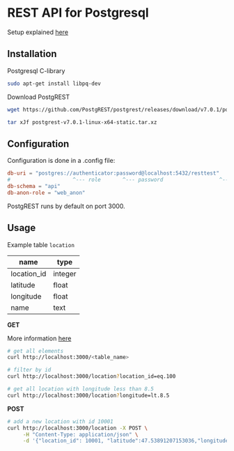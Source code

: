 # REST API for Postgresql

Setup explained [here](https://postgrest.org/en/v7.0.0/tutorials/tut0.html)

## Installation

Postgresql C-library
```sh
sudo apt-get install libpq-dev
```
Download PostgREST
```sh
wget https://github.com/PostgREST/postgrest/releases/download/v7.0.1/postgrest-v7.0.1-linux-x64-static.tar.xz

tar xJf postgrest-v7.0.1-linux-x64-static.tar.xz
```

## Configuration

Configuration is done in a .config file:

```conf
db-uri = "postgres://authenticator:password@localhost:5432/resttest"
#                    ^--- role       ^--- password                  ^--- database name          
db-schema = "api"
db-anon-role = "web_anon"
```

PostgREST runs by default on port 3000.

## Usage

Example table `location`

name|type
-|-
location_id|integer
latitude|float
longitude|float
name|text

**GET**

More information [here](https://postgrest.org/en/stable/api.html#tables-and-views)

```sh
# get all elements
curl http://localhost:3000/<table_name>

# filter by id 
curl http://localhost:3000/location?location_id=eq.100

# get all location with longitude less than 8.5
curl http://localhost:3000/location?longitude=lt.8.5
```

**POST**
```sh
# add a new location with id 10001
curl http://localhost:3000/location -X POST \
     -H "Content-Type: application/json" \
     -d '{"location_id": 10001, "latitude":47.53891207153036,"longitude": 7.613804923629768}'
```